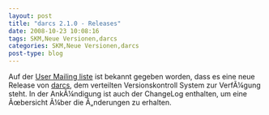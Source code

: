 ```yaml
---
layout: post
title: "darcs 2.1.0 - Releases"
date: 2008-10-23 10:08:16
tags: SKM,Neue Versionen,darcs
categories: SKM,Neue Versionen,darcs
post-type: blog
---
```

Auf der <a href="http://lists.osuosl.org/pipermail/darcs-users/2008-October/014505.html">User Mailing liste</a> ist bekannt gegeben worden, dass es eine neue Release von <a href="http://darcs.net/">darcs</a>, dem verteilten Versionskontroll System zur VerfÃ¼gung steht. In der AnkÃ¼ndigung ist auch der ChangeLog enthalten, um eine Ãœbersicht Ã¼ber die Ã„nderungen zu erhalten.


